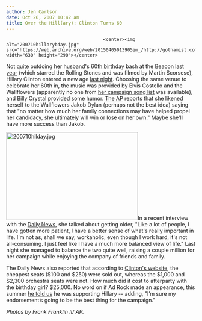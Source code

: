 ```yaml
---
author: Jen Carlson
date: Oct 26, 2007 10:42 am
title: Over the Hill(ary): Clinton Turns 60
---
```


	
										<center><img alt="200710hillarybday.jpg" src="https://web.archive.org/web/20150405013905im_/http://gothamist.com/attachments/arts_jen/200710hillarybday.jpg" width="630" height="290"></center>

<p>Not quite outdoing her husband&apos;s <a href="https://web.archive.org/web/20150405013905/http://gothamist.com/2006/08/15/mick_and_bill_o.php">60th birthday</a> bash at the Beacon <a href="https://web.archive.org/web/20150405013905/http://gothamist.com/2006/10/20/this_just_in_th.php">last year</a> (which starred the Rolling Stones and was filmed by Martin Scorsese), Hillary Clinton entered a new age <a href="https://web.archive.org/web/20150405013905/http://www.nydailynews.com/news/2007/10/25/2007-10-25_byoc_bring_your_own_checkbook_to_hillary.html">last night</a>. Choosing the same venue to celebrate her 60th in, the music was provided by Elvis Costello and the Wallflowers (apparently no one from <a href="https://web.archive.org/web/20150405013905/http://gothamist.com/2007/05/17/senator_hilary.php">her campaign song list</a> was available), and Billy Crystal provided some humor. <a href="https://web.archive.org/web/20150405013905/http://ap.google.com/article/ALeqM5ioX-BzSUg-O4LUbclxzSUwoxPA0w">The AP</a> reports that she likened herself to the Wallflowers Jakob Dylan (perhaps not the best idea) saying that &quot;no matter how much her family connections may have helped propel her candidacy, she ultimately will win or lose on her own.&quot; Maybe she&apos;ll have more success than Jakob.</p>

<p><img alt="200710hilday.jpg" src="https://web.archive.org/web/20150405013905im_/http://gothamist.com/attachments/arts_jen/200710hilday.jpg" width="350" height="233" class="right">In a recent interview with the <a href="https://web.archive.org/web/20150405013905/http://www.nydailynews.com/news/2007/10/25/2007-10-25_hillary_clinton_my_life_at_60.html">Daily News</a>, she talked about getting older, &quot;Like a lot of people, I have gotten more patient, I have a better sense of what&apos;s really important in life. I&apos;m not as, shall we say, workaholic, even though I work hard, it&apos;s not all-consuming. I just feel like I have a much more balanced view of life.&quot; Last night she managed to balance the two quite well, raising a couple million for her campaign while enjoying the company of friends and family.</p>

<p>The Daily News also reported that according to <a href="https://web.archive.org/web/20150405013905/http://hillaryclinton.com/">Clinton&apos;s website</a>, the cheapest seats ($100 and $250) were sold out, whereas the $1,000 and $2,300 orchestra seats were not. How much did it cost to afterparty with the birthday girl? $25,000. No word on if Ad Rock made an appearance, this summer <a href="https://web.archive.org/web/20150405013905/http://gothamist.com/2007/08/07/adam_horovitz_m.php">he told us</a> he was supporting Hillary -- adding, &quot;I&#x2019;m sure my endorsement&#x2019;s going to be the best thing for the campaign.&quot;</p>

<p><em>Photos by Frank Franklin II/ AP.</em></p>					
										
									
				